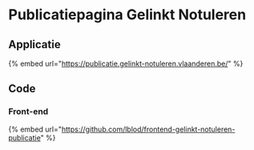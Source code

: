 # Publicatiepagina Gelinkt Notuleren

## Applicatie

{% embed url="https://publicatie.gelinkt-notuleren.vlaanderen.be/" %}

## Code

### Front-end

{% embed url="https://github.com/lblod/frontend-gelinkt-notuleren-publicatie" %}






